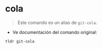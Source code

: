 # cola

> Este comando es un alias de `git-cola`.

- Ve documentación del comando original:

`tldr git-cola`
